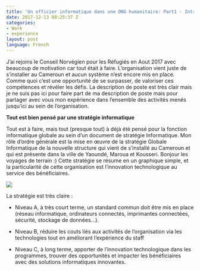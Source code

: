 ```yaml
---
title: 'Un officier informatique dans une ONG humanitaire: Part1 - Introduction'
date: 2017-12-13 08:25:37 Z
categories:
- Work
- experience
layout: post
language: French
---
```


J’ai rejoins le Conseil Norvégien pour les Réfugiés en Aout 2017 avec beaucoup de motivation car tout était à faire. L’organisation vient juste de s’installer au Cameroun et aucun système n’est encore mis en place. Comme quoi c’est une opportunité de se surpasser, de valoriser ces compétences et révéler les défis.
La description de poste est très clair mais je ne suis pas ici pour faire part de ma description de poste mais pour partager avec vous mon expérience dans l’ensemble des activités menés jusqu’ici au sein de l’organisation.

**Tout est bien pensé par une stratégie informatique**

Tout est à faire, mais tout (presque tout) à déjà été pensé pour la fonction informatique globale au sein d’un document de stratégie Informatique. Mon rôle d’ordre générale est la mise en œuvre de la stratégie Globale Informatique de la nouvelle structure qui vient de s’installé au Cameroun et qui est présente dans la ville de Yaoundé, Maroua et Kousseri. Bonjour les voyages de terrain :) 
Cette stratégie se résume en un graphique simple, et la particularité de cette organisation est l’innovation technologique au service des bénéficiaires.

<img src="{{site.url}}/pasted-image-small-40.png"/>

La stratégie est très claire :
* Niveau A, à très court terme, un standard commun doit être mis en place (réseau informatique, ordinateurs connectés, imprimantes connectées, sécurité, stockage de données...).

* Niveau B,  réduire les couts liés aux activités de l’organisation via les technologies tout en améliorant l’expérience du staff

* Niveau C, à long terme, apporter de l’innovation technologique dans les programmes, trouver des opportunités et impacter les bénéficiaires avec des solutions informatiques innovantes.